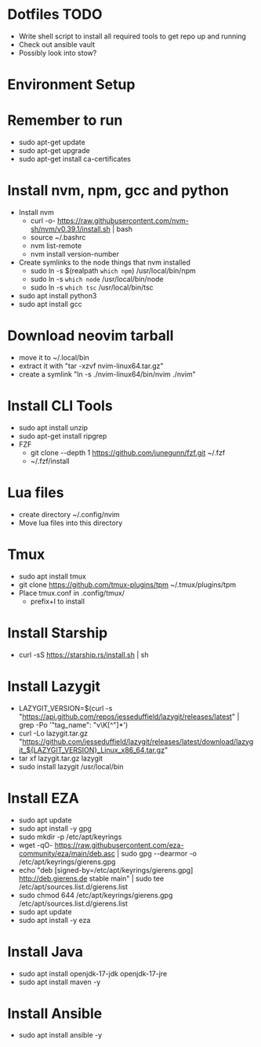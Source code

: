 # Dotfiles TODO
- Write shell script to install all required tools to get repo up and running
- Check out ansible vault
- Possibly look into stow?

# Environment Setup
# Remember to run
- sudo apt-get update
- sudo apt-get upgrade
- sudo apt-get install ca-certificates
# Install nvm, npm, gcc and python
- Install nvm
    - curl -o- https://raw.githubusercontent.com/nvm-sh/nvm/v0.39.1/install.sh | bash
    - source ~/.bashrc
    - nvm list-remote
    - nvm install version-number
- Create symlinks to the node things that nvm installed
    - sudo ln -s $(realpath `which npm`) /usr/local/bin/npm
    - sudo ln -s `which node` /usr/local/bin/node
    - sudo ln -s `which tsc` /usr/local/bin/tsc
- sudo apt install python3
- sudo apt install gcc
# Download neovim tarball
- move it to ~/.local/bin
- extract it with "tar -xzvf nvim-linux64.tar.gz"
- create a symlink "ln -s ./nvim-linux64/bin/nvim ./nvim"
# Install CLI Tools
- sudo apt install unzip
- sudo apt-get install ripgrep
- FZF
    - git clone --depth 1 https://github.com/junegunn/fzf.git ~/.fzf
    - ~/.fzf/install
# Lua files
- create directory ~/.config/nvim
- Move lua files into this directory
# Tmux
- sudo apt install tmux
- git clone https://github.com/tmux-plugins/tpm ~/.tmux/plugins/tpm
- Place tmux.conf in .config/tmux/
    - prefix+I to install
# Install Starship
- curl -sS https://starship.rs/install.sh | sh
# Install Lazygit
- LAZYGIT_VERSION=$(curl -s "https://api.github.com/repos/jesseduffield/lazygit/releases/latest" | grep -Po '"tag_name": "v\K[^"]*')
- curl -Lo lazygit.tar.gz "https://github.com/jesseduffield/lazygit/releases/latest/download/lazygit_${LAZYGIT_VERSION}_Linux_x86_64.tar.gz"
- tar xf lazygit.tar.gz lazygit
- sudo install lazygit /usr/local/bin
# Install EZA
- sudo apt update
- sudo apt install -y gpg
- sudo mkdir -p /etc/apt/keyrings
- wget -qO- https://raw.githubusercontent.com/eza-community/eza/main/deb.asc | sudo gpg --dearmor -o /etc/apt/keyrings/gierens.gpg
- echo "deb [signed-by=/etc/apt/keyrings/gierens.gpg] http://deb.gierens.de stable main" | sudo tee /etc/apt/sources.list.d/gierens.list
- sudo chmod 644 /etc/apt/keyrings/gierens.gpg /etc/apt/sources.list.d/gierens.list
- sudo apt update
- sudo apt install -y eza
# Install Java
- sudo apt install openjdk-17-jdk openjdk-17-jre
- sudo apt install maven -y
# Install Ansible
- sudo apt install ansible -y
